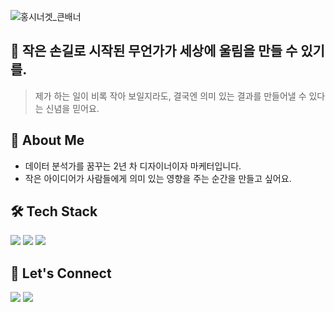 ![홍시너겟_큰배너](https://github.com/user-attachments/assets/e2d06e0f-59f4-47da-a095-b60394bc7a15)

## 🌊 작은 손길로 시작된 무언가가 세상에 울림을 만들 수 있기를.
>제가 하는 일이 비록 작아 보일지라도, 결국엔 의미 있는 결과를 만들어낼 수 있다는 신념을 믿어요.

## 👋 About Me

* 데이터 분석가를 꿈꾸는 2년 차 디자이너이자 마케터입니다.
* 작은 아이디어가 사람들에게 의미 있는 영향을 주는 순간을 만들고 싶어요.


## 🛠 Tech Stack
<img src="https://img.shields.io/badge/html5-E34F26?style=flat-square&logo=html5&logoColor=white"/></a> 
<img src="https://img.shields.io/badge/css-663399?style=flat-square&logo=css&logoColor=white"/></a> 
<img src="https://img.shields.io/badge/figma-F24E1E?style=flat-square&logo=figma&logoColor=white"/></a>


## 📩 Let's Connect

<a href="https://hongsinugget.tistory.com/" target="_blank"><img src="https://img.shields.io/badge/tistory-000000?style=flat-square&logo=tistory&logoColor=white"/></a>
<a href="mailto:yangsubindev@gmail.com"><img src="https://img.shields.io/badge/Gmail-d14836?style=flat-square&logo=Gmail&logoColor=white&link=yangsubindev@gmail.com"/></a>
